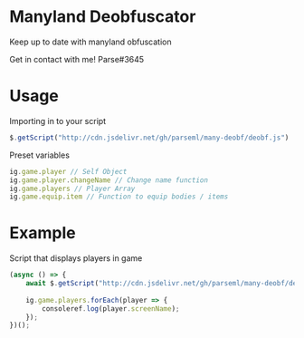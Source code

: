 # Manyland Deobfuscator
Keep up to date with manyland obfuscation


Get in contact with me! Parse#3645

# Usage

Importing in to your script
```js
$.getScript("http://cdn.jsdelivr.net/gh/parseml/many-deobf/deobf.js")
```

Preset variables
```js
ig.game.player // Self Object
ig.game.player.changeName // Change name function
ig.game.players // Player Array
ig.game.equip.item // Function to equip bodies / items
```
# Example

Script that displays players in game
```js
(async () => {
	await $.getScript("http://cdn.jsdelivr.net/gh/parseml/many-deobf/deobf.js");
	
	ig.game.players.forEach(player => {
		consoleref.log(player.screenName);
	});
})();
```
